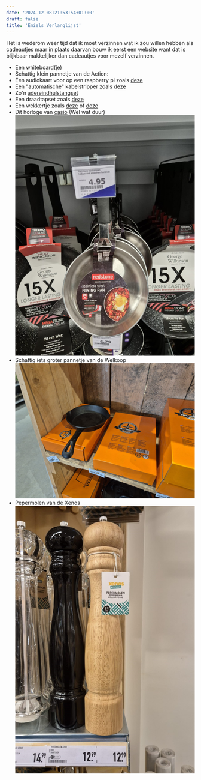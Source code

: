 ```yaml
---
date: '2024-12-08T21:53:54+01:00'
draft: false
title: 'Emiels Verlanglijst'
---
```

Het is wederom weer tijd dat ik moet verzinnen wat ik zou willen hebben als cadeautjes maar in plaats daarvan bouw ik eerst een website want dat is blijkbaar makkelijker dan cadeautjes voor mezelf verzinnen.

- Een whiteboard(je)
- Schattig klein pannetje van de Action:
- Een audiokaart voor op een raspberry pi zoals [deze](https://www.sossolutions.nl/hifiberry-dac-plus-phone)
- Een "automatische" kabelstripper zoals [deze](https://www.hornbach.nl/p/jokari-kabelstripper-super-4-plus-0-2-6-0-mm/10481079/)
- Zo'n [adereindhulstangset](https://www.hbm-machines.com/nl/p/hbm-1200-delige-hbm-kabelkrimptang-kabelschoentang-adereindhulstang?kb=ga_pm_18574139443_&gad_source=1&gclid=EAIaIQobChMIr57F75GZigMVsaeDBx2n-xhxEAQYByABEgK0qvD_BwE)
- Een draadtapset zoals [deze](https://www.hbm-machines.com/nl/p/hbm-32-delige-tin-m3-12-tap-en-snijset?_gl=1*g1i85i*_up*MQ..*_gs*MQ..&gclid=EAIaIQobChMIzZicl5OZigMVKpKDBx2JRQQzEAQYAiABEgJ3h_D_BwE)
- Een wekkertje zoals [deze](https://www.casio.com/nl/watches/casio/clock/product.TQ-140-1/) of [deze](https://www.bol.com/nl/nl/p/seiko-seiko-zwarte-wekker-met-electronisch-alarm-qhk025j/9200000026753483/?Referrer=ADVNLGOO002035-S--9200000026753483&gad_source=1&gclid=EAIaIQobChMIqtPQwpSZigMVJZaDBx1GHyBxEAQYByABEgL1e_D_BwE)
- Dit horloge van [casio](https://www.casio.com/nl/watches/casio/product.AE-1200WHD-1AV/) (Wel wat duur)
![ActionPannetje](ActionPannetje.jpg)
- Schattig iets groter pannetje van de Welkoop
![WelkoopPannetje](WelkoopPannetje.jpg)
- Pepermolen van de Xenos
![Pepermolen](Pepermolen.jpg)